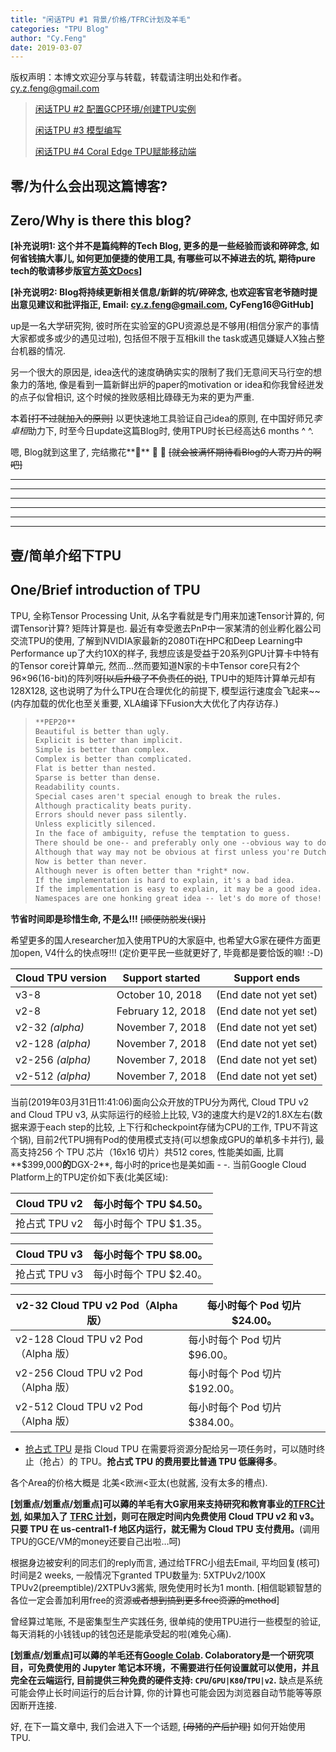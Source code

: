 ```yaml
---
title: "闲话TPU #1 背景/价格/TFRC计划及羊毛"
categories: "TPU Blog"
author: "Cy.Feng"
date: 2019-03-07
---
```


版权声明：本博文欢迎分享与转载，转载请注明出处和作者。<cy.z.feng@gmail.com>

> [闲话TPU #2 配置GCP环境/创建TPU实例](http://cyfeng.science/tpu/blog/2019/03/06/chat-about-tpu-2.html)
>
> [闲话TPU #3 模型编写](http://cyfeng.science/tpu/blog/2019/03/05/chat-about-tpu-3.html)
>
> [闲话TPU #4 Coral Edge TPU赋能移动端](http://cyfeng.science/tpu/blog/2019/03/04/chat-about-tpu-4.html)

## 零/为什么会出现这篇博客?

## Zero/Why is there this blog?

**[补充说明1: 这个并不是篇纯粹的Tech Blog, 更多的是一些经验而谈和碎碎念, 如何省钱搞大事儿, 如何更加便捷的使用工具, 有哪些可以不掉进去的坑, 期待pure tech的敬请移步版[官方英文Docs](https://cloud.google.com/tpu/docs/?hl=zh-cn)]**

**[补充说明2: Blog将持续更新相关信息/新鲜的坑/碎碎念, 也欢迎客官老爷随时提出意见建议和批评指正, Email: cy.z.feng@gmail.com, CyFeng16@GitHub]**

up是一名大学研究狗, 彼时所在实验室的GPU资源总是不够用(相信分家产的事情大家都或多或少的遇见过啦), 包括但不限于互相kill the task或遇见嫌疑人X独占整台机器的情况.

另一个很大的原因是, idea迭代的速度确确实实的限制了我们无意间天马行空的想象力的落地, 像是看到一篇新鲜出炉的paper的motivation or idea和你我曾经迸发的点子似曾相识, 这个时候的挫败感相比碌碌无为来的更为严重. 

本着~~[打不过就加入的原则]~~ 以更快速地工具验证自己idea的原则, 在中国好师兄*李卓桓*助力下, 时至今日update这篇Blog时, 使用TPU时长已经高达6 months ^ ^.

嗯, Blog就到这里了, 完结撒花**:tada:** **:tada:** **:tada:** ~~[就会被满怀期待看Blog的人寄刀片的啊吧]~~

---

---

---

---

---

---

## 壹/简单介绍下TPU

## One/Brief introduction of TPU

TPU, 全称Tensor Processing Unit, 从名字看就是专门用来加速Tensor计算的, 何谓Tensor计算? 矩阵计算是也. 最近有幸受邀去PnP中一家某清的创业孵化器公司交流TPU的使用, 了解到NVIDIA家最新的2080Ti在HPC和Deep Learning中Performance up了大约10X的样子, 我想应该是受益于20系列GPU计算卡中特有的Tensor core计算单元, 然而…然而要知道N家的卡中Tensor core只有2个96×96(16-bit)的阵列呀~~[以后升级了不负责任的说]~~, TPU中的矩阵计算单元却有128X128, 这也说明了为什么TPU在合理优化的前提下, 模型运行速度会飞起来~~(内存加载的优化也至关重要, XLA编译下Fusion大大优化了内存访存.)

> ```markdown
> **PEP20**
> Beautiful is better than ugly.
> Explicit is better than implicit.
> Simple is better than complex.
> Complex is better than complicated.
> Flat is better than nested.
> Sparse is better than dense.
> Readability counts.
> Special cases aren't special enough to break the rules.
> Although practicality beats purity.
> Errors should never pass silently.
> Unless explicitly silenced.
> In the face of ambiguity, refuse the temptation to guess.
> There should be one-- and preferably only one --obvious way to do it.
> Although that way may not be obvious at first unless you're Dutch.
> Now is better than never.
> Although never is often better than *right* now.
> If the implementation is hard to explain, it's a bad idea.
> If the implementation is easy to explain, it may be a good idea.
> Namespaces are one honking great idea -- let's do more of those!
> ```

**节省时间即是珍惜生命, 不是么!!!** ~~[顺便防脱发(误)]~~

希望更多的国人researcher加入使用TPU的大家庭中, 也希望大G家在硬件方面更加open, V4什么的快点呀!!! (定价更平民一些就更好了, 毕竟都是要恰饭的嘛! :-D)

| Cloud TPU version | Support started   | Support ends           |
| ----------------- | ----------------- | ---------------------- |
| v3-8              | October 10, 2018  | (End date not yet set) |
| v2-8              | February 12, 2018 | (End date not yet set) |
| v2-32 *(alpha)*   | November 7, 2018  | (End date not yet set) |
| v2-128 *(alpha)*  | November 7, 2018  | (End date not yet set) |
| v2-256 *(alpha)*  | November 7, 2018  | (End date not yet set) |
| v2-512 *(alpha)*  | November 7, 2018  | (End date not yet set) |

当前(2019年03月31日11:41:06)面向公众开放的TPU分为两代, Cloud TPU v2 and Cloud TPU v3, 从实际运行的经验上比较, V3的速度大约是V2的1.8X左右(数据来源于each step的比较, 上下行和checkpoint存储为CPU的工作, TPU不背这个锅), 目前2代TPU拥有Pod的使用模式支持(可以想象成GPU的单机多卡并行), 最高支持256 个 TPU 芯片（16x16 切片）共512 cores, 性能美如画, 比肩**$399,000**的**DGX-2**, 每小时的price也是美如画 - -. 当前Google Cloud Platform上的TPU定价如下表(北美区域): 

| Cloud TPU v2  | 每小时每个 TPU $4.50。 |
| ------------- | ---------------------- |
| 抢占式 TPU v2 | 每小时每个 TPU $1.35。 |

| Cloud TPU v3  | 每小时每个 TPU $8.00。 |
| ------------- | ---------------------- |
| 抢占式 TPU v3 | 每小时每个 TPU $2.40。 |

| v2-32 Cloud TPU v2 Pod（Alpha 版）  | 每小时每个 Pod 切片 $24.00。  |
| ----------------------------------- | ----------------------------- |
| v2-128 Cloud TPU v2 Pod（Alpha 版） | 每小时每个 Pod 切片 $96.00。  |
| v2-256 Cloud TPU v2 Pod（Alpha 版） | 每小时每个 Pod 切片 $192.00。 |
| v2-512 Cloud TPU v2 Pod（Alpha 版） | 每小时每个 Pod 切片 $384.00。 |

- [抢占式 TPU](https://cloud.google.com/tpu/docs/preemptible?hl=zh-cn) 是指 Cloud TPU 在需要将资源分配给另一项任务时，可以随时终止（抢占）的 TPU。__抢占式 TPU 的费用要比普通 TPU 低廉得多__。

各个Area的价格大概是 北美<欧洲<亚太(也就酱, 没有太多的槽点).

**[划重点/划重点/划重点]可以薅的羊毛有大G家用来支持研究和教育事业的[TFRC计划](https://www.tensorflow.org/tfrc), 如果加入了 [TFRC 计划](https://www.tensorflow.org/tfrc/?hl=zh-cn)，则可在限定时间内免费使用 Cloud TPU v2 和 v3。只要 TPU 在 us-central1-f 地区内运行，就无需为 Cloud TPU 支付费用。**(调用TPU的GCE/VM的money还要自己出啦…呵)

根据身边被安利的同志们的reply而言, 通过给TFRC小组去Email, 平均回复(核可)时间是2 weeks, 一般情况下granted TPU数量为: 5XTPUv2/100X TPUv2(preemptible)/2XTPUv3酱紫, 限免使用时长为1 month. [相信聪颖智慧的各位一定会善加利用free的资源~~或者想到搞到更多free资源的method~~]

曾经算过笔账, 不是密集型生产实践任务, 很单纯的使用TPU进行一些模型的验证, 每天消耗的小钱钱up的钱包还是能承受起的啦(难免心痛).

**[划重点/划重点]可以薅的羊毛还有[Google Colab](https://colab.research.google.com/). Colaboratory是一个研究项目，可免费使用的 Jupyter 笔记本环境，不需要进行任何设置就可以使用，并且完全在云端运行, 目前提供三种免费的硬件支持: `CPU`/`GPU|K80`/`TPU|v2`.** 缺点是系统可能会停止长时间运行的后台计算, 你的计算也可能会因为浏览器自动节能等等原因断开连接.

好, 在下一篇文章中, 我们会进入下一个话题, ~~[母猪的产后护理]~~ 如何开始使用TPU.